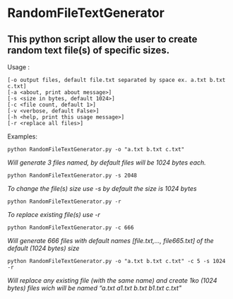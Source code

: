 RandomFileTextGenerator
==============

This python script allow the user to create random text file(s) of specific sizes.
--------------
Usage :
            
    [-o output files, default file.txt separated by space ex. a.txt b.txt c.txt]
    [-a <about, print about message>]
    [-s <size in bytes, default 1024>]
    [-c <file count, default 1>]
    [-v <verbose, default False>]
    [-h <help, print this usage message>]
    [-r <replace all files>]

Examples:

    python RandomFileTextGenerator.py -o "a.txt b.txt c.txt"
*Will generate 3 files named, by default files will be 1024 bytes each.*

    python RandomFileTextGenerator.py -s 2048
*To change the file(s) size use -s by default the size is 1024 bytes*

    python RandomFileTextGenerator.py -r
*To replace existing file(s) use -r*

    python RandomFileTextGenerator.py -c 666
*Will generate 666 files with default names [file.txt,..., file665.txt] of the default (1024 bytes) size*

    python RandomFileTextGenerator.py -o "a.txt b.txt c.txt" -c 5 -s 1024 -r
*Will replace any existing file (with the same name) and create 1ko (1024 bytes) files wich will be named “a.txt a1.txt b.txt b1.txt c.txt"*
